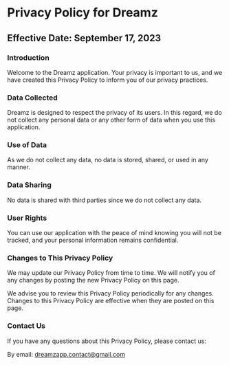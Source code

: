 # Privacy Policy for Dreamz
## Effective Date: September 17, 2023

### Introduction
Welcome to the Dreamz application. Your privacy is important to us, and we have created this Privacy Policy to inform you of our privacy practices.

### Data Collected
Dreamz is designed to respect the privacy of its users. In this regard, we do not collect any personal data or any other form of data when you use this application.

### Use of Data
As we do not collect any data, no data is stored, shared, or used in any manner.

### Data Sharing
No data is shared with third parties since we do not collect any data.

### User Rights
You can use our application with the peace of mind knowing you will not be tracked, and your personal information remains confidential.

### Changes to This Privacy Policy
We may update our Privacy Policy from time to time. We will notify you of any changes by posting the new Privacy Policy on this page.

We advise you to review this Privacy Policy periodically for any changes. Changes to this Privacy Policy are effective when they are posted on this page.

### Contact Us
If you have any questions about this Privacy Policy, please contact us:

By email: dreamzapp.contact@gmail.com
